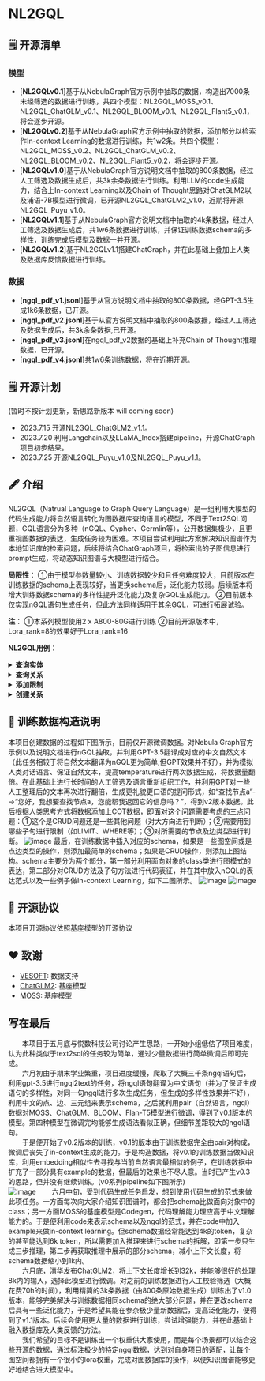 # NL2GQL

## :spiral_notepad: 开源清单

### 模型

- [**NL2GQLv0.1**]基于从NebulaGraph官方示例中抽取的数据，构造出7000条未经筛选的数据进行训练，共四个模型：NL2GQL_MOSS_v0.1、NL2GQL_ChatGLM_v0.1、NL2GQL_BLOOM_v0.1、NL2GQL_Flant5_v0.1，将会逐步开源。
- [**NL2GQLv0.2**]基于从NebulaGraph官方示例中抽取的数据，添加部分以检索作In-context Learning的数据进行训练，共1w2条。共四个模型：NL2GQL_MOSS_v0.2、NL2GQL_ChatGLM_v0.2、NL2GQL_BLOOM_v0.2、NL2GQL_Flant5_v0.2，将会逐步开源。
- [**NL2GQLv1.0**]基于从NebulaGraph官方说明文档中抽取的800条数据，经过人工筛选及数据生成后，共3k余条数据进行训练。利用LLM的code生成能力，结合上In-context Learning以及Chain of Thought思路对ChatGLM2以及浦语-7B模型进行微调，已开源NL2GQL_ChatGLM2_v1.0，近期将开源NL2GQL_Puyu_v1.0。
- [**NL2GQLv1.1**]基于从NebulaGraph官方说明文档中抽取的4k条数据，经过人工筛选及数据生成后，共1w6条数据进行训练，并保证训练数据schema的多样性，训练完成后模型及数据一并开源。
- [**NL2GQLv1.2**]基于NL2GQLv1.1搭建ChatGraph，并在此基础上叠加上人类及数据库反馈数据进行训练。

### 数据

- [**ngql_pdf_v1.jsonl**]基于从官方说明文档中抽取的800条数据，经GPT-3.5生成1k6条数据，已开源。
- [**ngql_pdf_v2.jsonl**]基于从官方说明文档中抽取的800条数据，经过人工筛选及数据生成后，共3k余条数据,已开源。
- [**ngql_pdf_v3.jsonl**]在ngql_pdf_v2数据的基础上补充Chain of Thought推理数据，已开源。
- [**ngql_pdf_v4.jsonl**]共1w6条训练数据，将在近期开源。

## :spiral_notepad: 开源计划

(暂时不按计划更新，新思路新版本 will coming soon)
- 2023.7.15 开源NL2GQL_ChatGLM2_v1.1。
- 2023.7.20 利用Langchain以及LLaMA_Index搭建pipeline，开源ChatGraph项目初步结果。
- 2023.7.25 开源NL2GQL_Puyu_v1.0及NL2GQL_Puyu_v1.1。

## :fountain_pen: 介绍

NL2GQL（Natrual Language to Graph Query Language）是一组利用大模型的代码生成能力将自然语言转化为图数据库查询语言的模型，不同于Text2SQL问题，GQL语言分为多种（nGQL、Cypher、Germlin等），公开数据集极少，且更重视图数据的表达，生成任务较为困难。本项目尝试利用此方案解决知识图谱作为本地知识库的检索问题，后续将结合ChatGraph项目，将检索出的子图信息进行prompt生成，将动态知识图谱与大模型进行结合。

**局限性**：
①由于模型参数量较小、训练数据较少和且任务难度较大，目前版本在训练数据的schema上表现较好，当更换schema后，泛化能力较弱。后续版本将增大训练数据schema的多样性提升泛化能力及复杂GQL生成能力。
②目前版本仅实现nGQL语句生成任务，但此方法同样适用于其余GQL，可进行拓展试验。

**注**：
①本系列模型使用2 x A800-80G进行训练
②目前开源版本中，Lora_rank=8的效果好于Lora_rank=16

**NL2GQL用例**：

<details><summary><b>查询实体</b></summary>

![image](https://github.com/zhiqix/NL2GQL/blob/main/image/image1.png)

</details>

<details><summary><b>查询关系</b></summary>

![image](https://github.com/zhiqix/NL2GQL/blob/main/image/image2.png)

</details>

<details><summary><b>添加限制</b></summary>

![image](https://github.com/zhiqix/NL2GQL/blob/main/image/image3.png)
</details>

<details><summary><b>创建关系</b></summary>

![image](https://github.com/zhiqix/NL2GQL/blob/main/image/image4.png)

</details>

## :page_with_curl: 训练数据构造说明

本项目创建数据的过程如下图所示，目前仅开源微调数据。对Nebula Graph官方示例以及说明文档进行nGQL抽取，并利用GPT-3.5翻译成对应的中文自然文本（此任务相较于将自然文本翻译为nGQL更为简单,但GPT效果并不好），并为模拟人类对话语言、保证自然文本，提高temperature进行两次数据生成，将数据量翻倍。在此基础上进行长时间的人工筛选及语言重新组织工作，并利用GPT对一些人工整理后的文本再次进行翻倍，生成更礼貌更口语的提问形式，如“查找节点a”-->“您好，我想要查找节点a，您能帮我返回它的信息吗？”，得到v2版本数据。此后根据人类思考方式将数据添加上COT数据，即面对这个问题需要考虑的三点问题：①这个是CRUD问题还是一些其他问题（对大方向进行判断）；②需要用到哪些子句进行限制（如LIMIT、WHERE等）；③对所需要的节点及边类型进行判断。
![image](https://github.com/zhiqix/NL2GQL/blob/main/image/data_build.png)
最后，在训练数据中插入对应的schema，如果是一些图空间或是点边类型的操作，则添加最简单的schema；如果是CRUD操作，则添加上图结构。schema主要分为两个部分，第一部分利用面向对象的class类进行图模式的表达，第二部分对CRUD方法及子句方法进行代码表征，并在其中放入nGQL的表达范式以及一些例子做In-context Learning，如下二图所示。
![image](https://github.com/zhiqix/NL2GQL/blob/main/image/schema1.png)
![image](https://github.com/zhiqix/NL2GQL/blob/main/image/schema2.png)

## :page_with_curl: 开源协议

本项目开源协议依照基座模型的开源协议


## :heart: 致谢

- [VESOFT](https://github.com/vesoft-inc): 数据支持
- [ChatGLM2](https://github.com/THUDM/ChatGLM2-6B): 基座模型
- [MOSS](https://github.com/OpenLMLab/MOSS): 基座模型

## 写在最后

&emsp;&emsp;本项目于五月底与悦数科技公司讨论产生思路，一开始小组低估了项目难度，认为此种类似于text2sql的任务较为简单，通过少量数据进行简单微调后即可完成。  
&emsp;&emsp;六月初由于期末学业繁重，项目进度缓慢，爬取了大概三千条ngql语句后，利用gpt-3.5进行ngql2text的任务，将ngql语句翻译为中文语句（并为了保证生成语句的多样性，对同一句ngql进行多次生成任务，但生成的多样性效果并不好），利用中文的点、边、三元组来表示schema，之后就利用pair（自然语言，ngql）数据对MOSS、ChatGLM、BLOOM、Flan-T5模型进行微调，得到了v0.1版本的模型。第四种模型在微调完均能够生成语法看似正确，但细节差距较大的ngql语句。  
&emsp;&emsp;于是便开始了v0.2版本的训练，v0.1的版本由于训练数据完全由pair对构成，微调后丧失了in-context生成的能力。于是构造数据，将v0.1的训练数据当做知识库，利用embedding相似性去寻找与当前自然语言最相似的例子，在训练数据中扩充了一部分具有example的数据，但最后的效果也不尽人意。当时已产生v0.3的思路，但并没有继续训练。(v0系列pipeline如下图所示)  
![image](https://github.com/zhiqix/NL2GQL/blob/main/image/v0_pipeline.png)
&emsp;&emsp;六月中旬，受到代码生成任务启发，想到使用代码生成的范式来做此项任务。一方面每次向大家介绍知识图谱时，都会把schema比做面向对象中的class；另一方面MOSS的基座模型是Codegen，代码理解能力理应高于中文理解能力的。于是便利用code来表示schema以及ngql的范式，并在code中加入example来做in-context learning。但schema数据经常能达到4k的token，复杂的甚至能达到6k token，所以需要加入推理来进行schema的拆解，即第一步只生成三步推理，第二步再获取推理中展示的部分schema，减小上下文长度，将schema数据缩小到1k内。  
&emsp;&emsp;六月底，清华发布ChatGLM2，将上下文长度增长到32k，并能够很好的处理8k内的输入，选择此模型进行微调。对之前的训练数据进行人工校验筛选（大概花费70h的时间），利用精简的3k条数据（由800条原始数据生成）训练出了v1.0版本，能够完美解决与训练数据相同schema的绝大部分问题，并在更改schema后具有一些泛化能力，于是希望其能在参杂极少量新数据后，提高泛化能力，便得到了v1.1版本。后续会使用更大量的数据进行训练，尝试增强能力，并在此基础上融入数据库及人类反馈的方法。  
&emsp;&emsp;我们希望的目标不是训练出一个权重供大家使用，而是每个场景都可以结合这些开源的数据，通过标注极少的特定ngql数据，达到对自身项目的适配，让每个图空间都拥有一个很小的lora权重，完成对图数据库的操作，以便知识图谱能够更好地结合进大模型中。  
